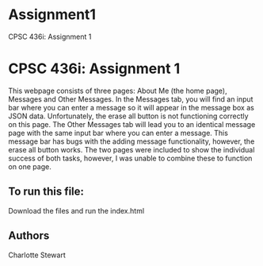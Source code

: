 # Assignment1
CPSC 436i: Assignment 1

<h1>CPSC 436i: Assignment 1</h1>
<p> This webpage consists of three pages: About Me (the home page), Messages and Other Messages. In the Messages tab, you will find an input bar
where you can enter a message so it will appear in the message box as JSON data. Unfortunately, the erase all button is not functioning correctly on this page.
The Other Messages tab will lead you to an identical message page with the same input bar where you can enter a message. This message bar has bugs with the adding message functionality, however,
the erase all button works. The two pages were included to show the individual success of both tasks, however, I was unable to combine these to function on one page.</p>

<h2> To run this file: </h2>
Download the files and run the index.html

<h2>Authors</h2>
<p>Charlotte Stewart</p>

